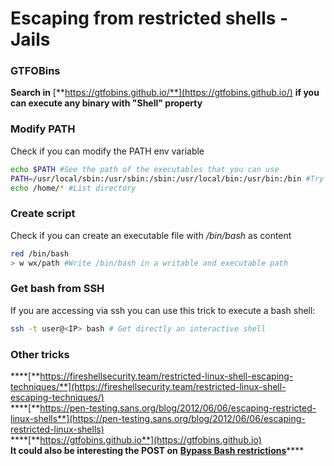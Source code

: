 # Escaping from restricted shells - Jails

### **GTFOBins**

**Search in** [**https://gtfobins.github.io/**](https://gtfobins.github.io/) **if you can execute any binary with "Shell" property**

### Modify PATH

Check if you can modify the PATH env variable

```bash
echo $PATH #See the path of the executables that you can use
PATH=/usr/local/sbin:/usr/sbin:/sbin:/usr/local/bin:/usr/bin:/bin #Try to change the path
echo /home/* #List directory
```

### Create script

Check if you can create an executable file with _/bin/bash_ as content

```bash
red /bin/bash
> w wx/path #Write /bin/bash in a writable and executable path
```

### Get bash from SSH

If you are accessing via ssh you can use this trick to execute a bash shell:

```bash
ssh -t user@<IP> bash # Get directly an interactive shell
```

### Other tricks

\*\*\*\*[**https://fireshellsecurity.team/restricted-linux-shell-escaping-techniques/**](https://fireshellsecurity.team/restricted-linux-shell-escaping-techniques/)  
****[**https://pen-testing.sans.org/blog/2012/06/06/escaping-restricted-linux-shells**](https://pen-testing.sans.org/blog/2012/06/06/escaping-restricted-linux-shells)  
****[**https://gtfobins.github.io**](https://gtfobins.github.io)  
**It could also be interesting the POST on** [**Bypass Bash restrictions**](../useful-linux-commands/bypass-bash-restrictions.md)\*\*\*\*

